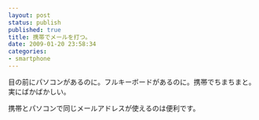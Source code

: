 ```yaml
---
layout: post
status: publish
published: true
title: 携帯でメールを打つ。
date: 2009-01-20 23:58:34
categories:
- smartphone
---
```

目の前にパソコンがあるのに。フルキーボードがあるのに。携帯でちまちまと。実にばかばかしい。

携帯とパソコンで同じメールアドレスが使えるのは便利です。
